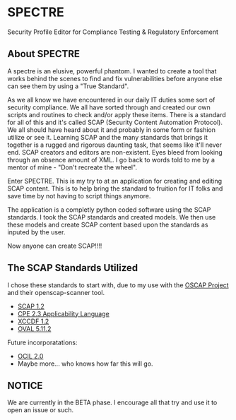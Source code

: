 # SPECTRE
Security Profile Editor for Compliance Testing & Regulatory Enforcement


## About SPECTRE
A spectre is an elusive, powerful phantom.  I wanted to create a tool that works behind the scenes to find and fix vulnerabilities before anyone else can see them by using a "True Standard".

As we all know we have encountered in our daily IT duties some sort of security compliance.  We all have sorted through and created our own scripts and routines to check and/or apply these items.
There is a standard for all of this and it's called SCAP (Security Content Automation Protocol).  We all should have heard about it and probably in some form or fashion utilize or see it.
Learning SCAP and the many standards that brings it together is a rugged and rigorous daunting task, that seems like it'll never end.  SCAP creators and editors are non-existent. 
Eyes bleed from looking through an obsence amount of XML.  I go back to words told to me by a mentor of mine - "Don't recreate the wheel".

Enter SPECTRE.  This is my try to at an application for creating and editing SCAP content.  This is to help bring the standard to fruition for IT folks and save time by not having to script things anymore.

The application is a completly python coded software using the SCAP standards.  I took the SCAP standards and created models.  We then use these models and create SCAP content based upon the standards as inputed by the user.

Now anyone can create SCAP!!!!

## The SCAP Standards Utilized
I chose these standards to start with, due to my use with the [OSCAP Project](https://www.open-scap.org/) and their openscap-scanner tool.

  - [SCAP 1.2](https://csrc.nist.gov/Projects/security-content-automation-protocol/SCAP-Releases/SCAP-1-2)      
  - [CPE 2.3 Applicability Language](https://csrc.nist.gov/Projects/security-content-automation-protocol/Specifications/cpe/applicability-language)
  - [XCCDF 1.2](https://csrc.nist.gov/Projects/security-content-automation-protocol/Specifications/xccdf)
  - [OVAL 5.11.2](https://github.com/OVAL-Community/OVAL)

Future incorporatations:
  - [OCIL 2.0](https://csrc.nist.gov/Projects/security-content-automation-protocol/Specifications/ocil)
  - Maybe more... who knows how far this will go.

## NOTICE
We are currently in the BETA phase.  I encourage all that try and use it to open an issue or such.
